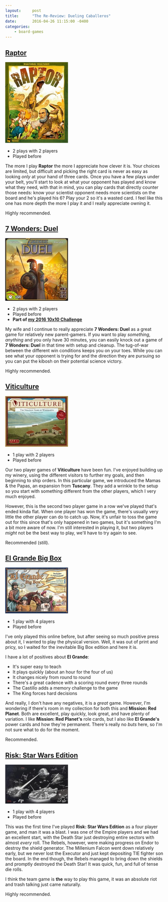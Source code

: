 ```yaml
---
layout:     post
title:      "The Re-Review: Dueling Caballeros"
date:       2016-04-26 11:15:00 -0400
categories:
    - board-games
---
```

## [Raptor](https://boardgamegeek.com/boardgame/177639/raptor "Raptor")

<img src="/images/covers/raptor.jpg" alt="Raptor" class="image-right" />

- 2 plays with 2 players
- Played before

The more I play **Raptor** the more I appreciate how clever it is. Your choices are limited, but difficult and picking the right card is never as easy as looking _only_ at your hand of three cards. Once you have a few plays under your belt, you'll start to look at what your opponent has played and know what they need, with that in mind, you can play cards that directly counter those needs: know your scientist opponent needs more scientists on the board and he's played his 6? Play your 2 so it's a wasted card. I feel like this one has more depth the more I play it and I really appreciate owning it.

Highly recommended.

## [7 Wonders: Duel](https://boardgamegeek.com/boardgame/173346/7-wonders-duel "7 Wonders: Duel")

<img src="/images/covers/7-wonders-duel.jpg" alt="7 Wonders: Duel" class="image-right" />

- 2 plays with 2 players
- Played before
- **Part of [my 2016 10x10 Challenge](#)**

My wife and I continue to really appreciate **7 Wonders: Duel** as a great game for relatively new parent-gamers. If you want to play _something, anything_ and you only have 30 minutes, you can easily knock out a game of **7 Wonders: Duel** in that time with setup and cleanup. The tug-of-war between the different win conditions keeps you on your toes. While you can see what your opponent is trying for and the direction they are pursuing so you can put the kibosh on their potential science victory.

Highly recommended.

## [Viticulture](https://boardgamegeek.com/boardgame/128621/viticulture "Viticulture")

<img src="/images/covers/viticulture.jpg" alt="Viticulture" class="image-right" />

- 1 play with 2 players
- Played before

Our two player games of **Viticulture** have been fun. I've enjoyed building up my winery, using the different visitors to further my goals, and then beginning to ship orders. In this particular game, we introduced the Mamas & the Papas, an expansion from **Tuscany**. They add a wrinkle to the setup so you start with something different from the other players, which I very much enjoyed.

However, this is the second two player game in a row we've played that's ended kinda flat. When one player has won the game, there's usually very little the other player can do to catch up. Now, it's unfair to toss the game out for this since that's only happened in two games, but it's something I'm a bit more aware of now. I'm still interested in playing it, but two players _might_ not be the best way to play, we'll have to try again to see.

Recommended (still).

## [El Grande Big Box](https://boardgamegeek.com/boardgame/171908/el-grande-big-box "El Grande Big Box")

<img src="/images/covers/el-grande.jpg" alt="El Grande" class="image-right" />

- 1 play with 4 players
- Played before

I've only played this online before, but after seeing so much positive press about it, I wanted to play the physical version. Well, it was out of print and pricy, so I waited for the inevitable Big Box edition and here it is.

I have a lot of positives about **El Grande**:

- It's super easy to teach
- It plays quickly (about an hour for the four of us)
- It changes nicely from round to round
- There's a great cadence with a scoring round every three rounds
- The Castillo adds a memory challenge to the game
- The King forces hard decisions

And really, I don't have any negatives, it is a _great_ game. However, I'm wondering if there's room in my collection for both this and **Mission: Red Planet**. Both are excellent, play quickly, look great, and have plenty of variation. I like **Mission: Red Planet's** role cards, but I also like **El Grande's** power cards and how they're permanent. There's really no _buts_ here, so I'm not sure what to do for the moment.

Recommended.

## [Risk: Star Wars Edition](https://boardgamegeek.com/boardgame/183880/risk-star-wars-edition "Risk: Star Wars Edition")

<img src="/images/covers/risk-star-wars-edition.jpg" alt="Risk: Star Wars Edition" class="image-right" />

- 1 play with 4 players
- Played before

This was the first time I've played **Risk: Star Wars Edition** as a four player game, and man it was a blast. I was one of the Empire players and we had an excellent start, with the Death Star just destroying entire sectors with almost _every_ roll. The Rebels, however, were making progress on Endor to destroy the shield generator. The Millenium Falcon went down relatively early, but we never lost the Executor and just kept depositing TIE fighter son the board. In the end though, the Rebels managed to bring down the shields and promptly destroyed the Death Star! It was quick, fun, and full of tense die rolls.

I think the team game is **the** way to play this game, it was an absolute riot and trash talking just came naturally.

Highly recommended.
